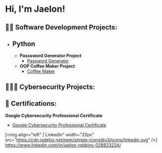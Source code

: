<h1>Hi, I'm Jaelon! 
<h2>👨‍💻 Software Development Projects:</h2>
  
- <h2><b>Python</b></h2>
  
  - <b>Passsword Generator Project</b>
    - [Password Generator](https://github.com/jaerobbins03/password_generator)
  - <b>OOP Coffee Maker Project</b>
    - [Coffee Maker](https://github.com/jaerobbins03/coffee_maker)


<h2>👨🏽‍💻 Cybersecurity Projects:</h2>

<h2>📃 Certifications:</h2>

<b>Google Cybersecurity Professional Certificate</b>
  - [Google Cybersecurity Professional Certificate](https://github.com/jaerobbins03/certifications)


[<img align="left" | LinkedIn" width="22px" src="https://cdn.jsdelivr.net/npm/simple-icons@v3/icons/linkedin.svg" />] https://www.linkedin.com/in/jaelon-robbins-028823224/
